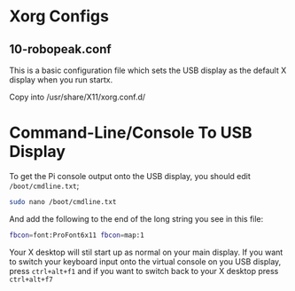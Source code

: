 # Xorg Configs

## 10-robopeak.conf

This is a basic configuration file which sets the USB display as the default X display when you run startx.

Copy into /usr/share/X11/xorg.conf.d/

# Command-Line/Console To USB Display

To get the Pi console output onto the USB display, you should edit `/boot/cmdline.txt`;

```bash
sudo nano /boot/cmdline.txt
```

And add the following to the end of the long string you see in this file:

```bash
fbcon=font:ProFont6x11 fbcon=map:1
```

Your X desktop will stil start up as normal on your main display. If you want to switch your keyboard input onto the virtual console on you USB display, press `ctrl+alt+f1` and if you want to switch back to your X desktop press `ctrl+alt+f7`
